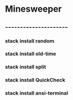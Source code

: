﻿# Minesweeper
## ---------------------
### stack install random
### stack install old-time
### stack install split
### stack install QuickCheck
### stack install ansi-terminal
